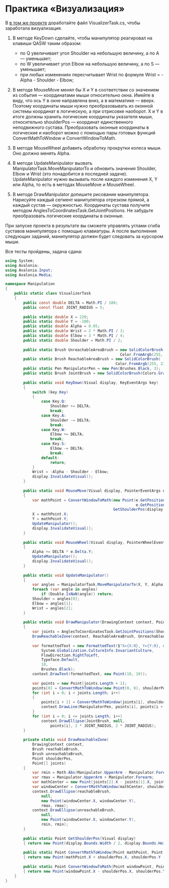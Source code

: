 # Практика «Визуализация»

В [в том же проекте](manipulator.zip) доработайте файл VisualizerTask.cs, чтобы заработала визуализация.

1. В методе KeyDown сделайте, чтобы манипулятор реагировал на клавиши QASW таким образом:
   - по Q увеличивает угол Shoulder на небольшую величину, а по A — уменьшает;
   - по W увеличивает угол Elbow на небольшую величину, а по S — уменьшает;
   - при любых изменениях пересчитывает Wrist по формуле Wrist = - Alpha - Shoulder - Elbow;


2. В методе MouseMove менял бы X и Y в соответствии со значением из события — координатами мыши относительно окна. Имейте в виду, что ось Y в окне направлена вниз, а в математике — вверх. Поэтому координаты мыши нужно преобразовывать из оконной системы координат в логическую, а при отрисовке наоборот. X и Y в итоге должны хранить логические координаты указателя мыши, относительно shoulderPos — координат единственного неподвижного сустава. Преобразовать оконные координаты в логические и наоборот можно с помощью пары готовых функций ConvertMathToWindow и ConvertWindowToMath.


3. В методе MouseWheel добавить обработку прокрутки колеса мыши. Оно должно менять Alpha.


4. В методе UpdateManipulator вызвать ManipulatorTask.MoveManipulatorTo и обновить значения Shoulder, Elbow и Wrist (это понадобится в последней задаче). UpdateManipulator нужно вызывать после каждого изменения X, Y или Alpha, то есть в методах MouseMove и MouseWheel.


5. В методе DrawManipulator допишите рисование манипулятора. Нарисуйте каждый сегмент манипулятора отрезком прямой, а каждый сустав — окружностью. Координаты сустава получите методом AnglesToCoordinatesTask.GetJointPositions. Не забудьте преобразовать логические координаты в оконные.

При запуске проекта в результате вы сможете управлять углами сгиба суставов манипулятора с помощью клавиатуры. А после выполнения следующих заданий, манипулятор должен будет следовать за курсором мыши.


Все тесты пройдены, задача сдана:
```cs
using System;
using Avalonia;
using Avalonia.Input;
using Avalonia.Media;

namespace Manipulation
{
    public static class VisualizerTask
    {
        public const double DELTA = Math.PI / 180;
        public const float JOINT_RADIUS = 5;
        
        public static double X = 220;
        public static double Y = -100;
        public static double Alpha = 0.05;
        public static double Wrist = 2 * Math.PI / 3;
        public static double Elbow = 3 * Math.PI / 4;
        public static double Shoulder = Math.PI / 2;
        
        public static Brush UnreachableAreaBrush = new SolidColorBrush(
                                                   Color.FromArgb(255, 255, 230, 230));
        public static Brush ReachableAreaBrush = new SolidColorBrush(
                                                 Color.FromArgb(255, 230, 255, 230));
        public static Pen ManipulatorPen = new Pen(Brushes.Black, 3);
        public static Brush JointBrush = new SolidColorBrush(Colors.Gray);
   
        public static void KeyDown(Visual display, KeyEventArgs key)
        {
            switch (key.Key)
            {
                case Key.Q:
                    Shoulder += DELTA;
                    break;
                case Key.A:
                    Shoulder -= DELTA;
                    break;
                case Key.W:
                    Elbow += DELTA;
                    break;
                case Key.S:
                    Elbow -= DELTA;
                    break;
                default:
                    return;
            }
            Wrist = -Alpha - Shoulder - Elbow;
            display.InvalidateVisual();
        }
        
        public static void MouseMove(Visual display, PointerEventArgs e)
        {
            var mathPoint = ConvertWindowToMath(new Point(e.GetPosition(display).X, 
                                                          e.GetPosition(display).Y),
                                                GetShoulderPos(display));
            X = mathPoint.X;
            Y = mathPoint.Y;
            UpdateManipulator();
            display.InvalidateVisual();
        }
        
        public static void MouseWheel(Visual display, PointerWheelEventArgs e)
        {
            Alpha += DELTA * e.Delta.Y;
            UpdateManipulator();
            display.InvalidateVisual();
        }
        
        public static void UpdateManipulator()
        {
            var angles = ManipulatorTask.MoveManipulatorTo(X, Y, Alpha);
            foreach (var angle in angles)
                if (Double.IsNaN(angle)) return;
            Shoulder = angles[0];
            Elbow = angles[1];
            Wrist = angles[2];
        }
        
        public static void DrawManipulator(DrawingContext context, Point shoulderPos)
        {
            var joints = AnglesToCoordinatesTask.GetJointPositions(Shoulder, Elbow, Wrist);
            DrawReachableZone(context, ReachableAreaBrush, UnreachableAreaBrush, shoulderPos, joints);
        
            var formattedText = new FormattedText($"X={X:0}, Y={Y:0}, Alpha={Alpha:0.00}",
                System.Globalization.CultureInfo.InvariantCulture,
                FlowDirection.RightToLeft,
                Typeface.Default,
                18,
                Brushes.Black);
            context.DrawText(formattedText, new Point(10, 10));
        
            var points = new Point[joints.Length + 1];
            points[0] = ConvertMathToWindow(new Point(0, 0), shoulderPos);
            for (int i = 0; i < joints.Length; i++)
            {
                points[i + 1] = ConvertMathToWindow(joints[i], shoulderPos);
                context.DrawLine(ManipulatorPen, points[i], points[i + 1]);
            }
            for (int i = 0; i <= joints.Length; i++)
                context.DrawEllipse(JointBrush, null,
                    points[i], 2 * JOINT_RADIUS, 2 * JOINT_RADIUS);
        }
        
        private static void DrawReachableZone(
            DrawingContext context,
            Brush reachableBrush,
            Brush unreachableBrush,
            Point shoulderPos,
            Point[] joints)
        {
            var rmin = Math.Abs(Manipulator.UpperArm - Manipulator.Forearm);
            var rmax = Manipulator.UpperArm + Manipulator.Forearm;
            var mathCenter = new Point(joints[2].X - joints[1].X, joints[2].Y - joints[1].Y);
            var windowCenter = ConvertMathToWindow(mathCenter, shoulderPos);
            context.DrawEllipse(reachableBrush,
                null,
                new Point(windowCenter.X, windowCenter.Y),
                rmax, rmax);
            context.DrawEllipse(unreachableBrush,
                null,
                new Point(windowCenter.X, windowCenter.Y),
                rmin, rmin);
        }
        
        public static Point GetShoulderPos(Visual display)
        { return new Point(display.Bounds.Width / 2, display.Bounds.Height / 2); }
        
        public static Point ConvertMathToWindow(Point mathPoint, Point shoulderPos)
        { return new Point(mathPoint.X + shoulderPos.X, shoulderPos.Y - mathPoint.Y); }
   
        public static Point ConvertWindowToMath(Point windowPoint, Point shoulderPos)
        { return new Point(windowPoint.X - shoulderPos.X, shoulderPos.Y - windowPoint.Y); }
    }
}
```
